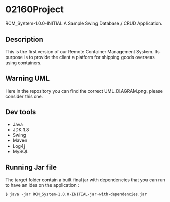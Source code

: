 # 02160Project

RCM_System-1.0.0-INITIAL
A Sample Swing Database / CRUD Application.
## Description

This is the first version of our Remote Container Management System. Its purpose is to provide the client a platform 
for shipping goods overseas using containers.

## Warning UML
Here in the repository you can find the correct UML_DIAGRAM.png, please consider this one.

## Dev tools
* Java
* JDK 1.8
* Swing
* Maven
* Log4j
* MySQL


## Running Jar file
The target folder contain a built final jar with dependencies that you can run to have an idea on the application :

```
$ java -jar RCM_System-1.0.0-INITIAL-jar-with-dependencies.jar
```



